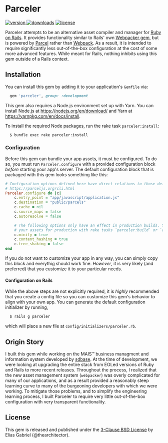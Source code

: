 # Parceler
[![version](https://img.shields.io/gem/v/parceler.svg?label=version&style=flat-square)
![downloads](https://img.shields.io/gem/dt/parceler.svg?style=flat-square)](https://rubygems.org/gems/parceler)
[![license](https://img.shields.io/github/license/thearchitectoR/parceler.svg?style=flat-square)](/LICENSE)

Parceler attempts to be an alternative asset compiler and manager for [Ruby on Rails](https://rubyonrails.org/). It provides functionality similar to Rails' own [Webpacker gem](https://github.com/rails/webpacker), but is powered by [Parcel](https://parceljs.org/) rather than [Webpack](https://webpack.js.org/). As a result, it is intended to require significantly less out-of-the-box configuration at the cost of some more advanced features. While meant for Rails, nothing inhibits using this gem outside of a Rails context.

## Installation
You can install this gem by adding it to your application's `Gemfile` via:

```ruby
  gem 'parceler', group: :development
```

This gem also requires a Node.js environment set up with Yarn. You can install Node.js at https://nodejs.org/en/download/ and Yarn at https://yarnpkg.com/en/docs/install.

To install the required Node packages, run the rake task `parceler:install`:

```sh
  $ bundle exec rake parceler:install
```

### Configuration
Before this gem can bundle your app assets, it must be configured. To do so, you must run `Parceler.configure` with a provided configuration block _before_ starting your app's server. The default configuration block that is packaged with this gem looks something like this:

```rb
# Configuration options defined here have direct relations to those defined in the official documentation.
# https://parceljs.org/cli.html
Parceler.configure do |c|
    c.entry_point = "app/javascript/application.js"
    c.destination = "public/parcels"
    c.cache = nil
    c.source_maps = false
    c.autoresolve = false

    # The following options only have an effect in production builds. You can parcel
    # your assets for production with rake tasks `parceler:build` or `assets:precompile`.
    c.minify = true
    c.content_hashing = true
    c.tree_shaking = false
end
```

If you do not want to customize your app in any way, you can simply copy this block and everythig should work fine. _However_, it is very likely (and preferred) that you customize it to your particular needs.

#### Configuration on Rails
While the above steps are not explicitly required, it is _highly_ recommended that you create a config file so you can customize this gem's behavior to align with your own app. You can generate the default configuration initializer by running,

```sh
  $ rails g parceler
```

which will place a new file at `config/initializers/parceler.rb`.

## Origin Story
I built this gem while working on the MAIS™ business managment and information system developed by [sdbase](sdbase.com). At the time of development, we were looking at upgrading the entire stack from EOLed versions of Ruby and Rails to more recent releases. Throughout the process, I realized that the new asset management system (`webpacker`) was overly complicated for many of our applications, and as a result provided a reasonably steep learning curve to many of the burgeoning developers with which we were working. To mitigate those problems, and to simplify the engineering learning process, I built Parceler to require very little out-of-the-box configuration with very transparent functionality.

## License
This gem is released and published under the [3-Clause BSD License](https://opensource.org/licenses/BSD-3-Clause) by Elias Gabriel (@thearchitector).
